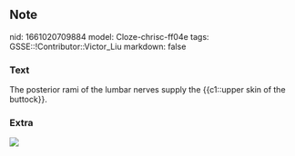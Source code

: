 ## Note
nid: 1661020709884
model: Cloze-chrisc-ff04e
tags: GSSE::!Contributor::Victor_Liu
markdown: false

### Text
The posterior rami of the lumbar nerves supply the {{c1::upper skin of the buttock}}.

### Extra
<img src="paste-1362df6285f79d6a61f1bd9ea17f3476ce47e25a.jpg">
